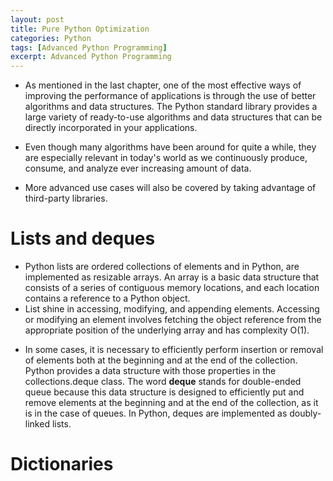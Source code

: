 ```yaml
---
layout: post
title: Pure Python Optimization
categories: Python  
tags: [Advanced Python Programming]
excerpt: Advanced Python Programming
---
```


* As mentioned in the last chapter,  one of the  most effective  ways  of improving the performance of applications is through the use of better algorithms and data structures. The Python standard library provides a large variety  of ready-to-use algorithms and data structures that can be directly incorporated in your applications. 

* Even though many algorithms have  been around for quite  a while, they are  especially relevant in  today's world as we continuously produce,  consume, and analyze ever  increasing amount  of data. 

* More advanced use cases will also be covered by taking advantage  of third-party  libraries. 

# Lists and deques 
- Python lists are ordered collections of elements and in Python, are implemented as resizable arrays. An array is a basic data  structure that  consists of a  series of contiguous  memory locations,  and each location contains a reference  to a Python object.  
- List shine  in accessing, modifying, and appending elements. Accessing or modifying  an element involves fetching  the object reference  from the  appropriate  position of the underlying array and has complexity O(1). 

* In some cases, it is necessary  to efficiently perform insertion or removal of elements both at the  beginning and at the end of the collection. Python provides a data structure  with those properties in the collections.deque class. The  word **deque** stands for double-ended queue  because this data structure is designed to efficiently put and remove elements at the beginning  and at  the end of  the collection, as it is in the case  of queues. In Python, deques are implemented as doubly-linked lists. 

# Dictionaries  

